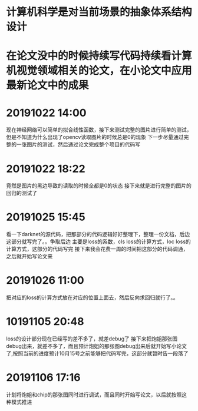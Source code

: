 # 计算机科学是对当前场景的抽象体系结构设计
# 在论文没中的时候持续写代码持续看计算机视觉领域相关的论文，在小论文中应用最新论文中的成果

# 20191022 14:00
现在神经网络可以简单的拟合线性函数，接下来测试完整的图片进行简单的测试，但是不知道为什么出现了opencv读取图片的时候总是0的现象
下一步尽量通过完整的一张图片的测试，然后通过论文完成整个项目的代码写

# 20191022 18:22
竟然是图片的黑边导致的读取的时候全都是0的状态
接下来就是进行完整的图片的回归的测试了

# 20191025 15:45
看一下darknet的源代码，把那部分的代码逻辑好好整理下，整理一份文档，后边这部分就写完了。。争取后边
主要是loss的系数，cls loss的计算方式，loc loss的计算方式，这部分的代码写完
接下来我会花费一周的时间把这部分的代码调通，之后就开始写论文来

# 20191026 11:00
把对应的loss的计算方式放在对应的位置上面去，然后反向求回归就行了。。

# 10191105 20:48
loss的设计部分现在已经写的差不多了，就差debug了
接下来把炮姐那张图debug出来，就差不多了，而且预计炮姐的那张图debug出来后就开始写小论文了,按照当前的进度预计10月15号之前能够把代码写完，这部分就暂时告一段落了

# 20191106 17:16
计划将炮姐和chip的那张图同时进行调试，而且同时开始写论文，以后就按照这种模式推进

